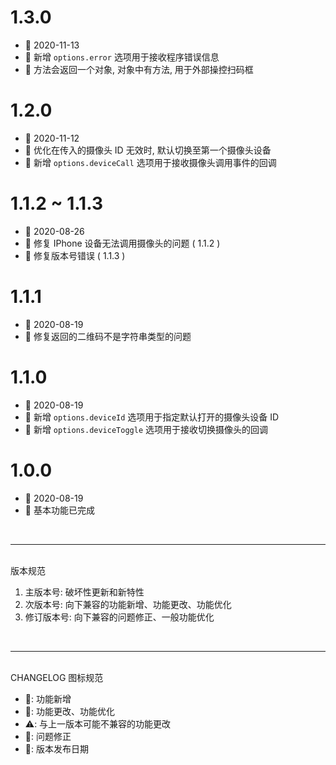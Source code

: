 # 1.3.0
  - 📅 2020-11-13
  - 🌟 新增 `options.error` 选项用于接收程序错误信息
  - 🌟 方法会返回一个对象, 对象中有方法, 用于外部操控扫码框

# 1.2.0
  - 📅 2020-11-12
  - 💄 优化在传入的摄像头 ID 无效时, 默认切换至第一个摄像头设备
  - 🌟 新增 `options.deviceCall` 选项用于接收摄像头调用事件的回调

# 1.1.2 ~ 1.1.3
  - 📅 2020-08-26
  - 🐞 修复 IPhone 设备无法调用摄像头的问题 ( 1.1.2 )
  - 🐞 修复版本号错误 ( 1.1.3 )

# 1.1.1
  - 📅 2020-08-19
  - 🐞 修复返回的二维码不是字符串类型的问题

# 1.1.0
  - 📅 2020-08-19
  - 🌟 新增 `options.deviceId` 选项用于指定默认打开的摄像头设备 ID
  - 🌟 新增 `options.deviceToggle` 选项用于接收切换摄像头的回调

# 1.0.0
  - 📅 2020-08-19
  - 🌟 基本功能已完成

<br>
<hr>
<br>
版本规范

1. 主版本号: 破坏性更新和新特性
2. 次版本号: 向下兼容的功能新增、功能更改、功能优化
3. 修订版本号: 向下兼容的问题修正、一般功能优化
<br>
<hr>
<br>
CHANGELOG 图标规范

- 🌟: 功能新增<br>
- 💄: 功能更改、功能优化<br>
- ⚠️: 与上一版本可能不兼容的功能更改<br>
- 🐞: 问题修正<br>
- 📅: 版本发布日期